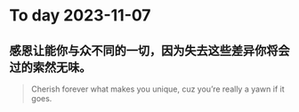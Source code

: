 
# To day 2023-11-07


## 感恩让能你与众不同的一切，因为失去这些差异你将会过的索然无味。
> Cherish forever what makes you unique, cuz you’re really a yawn if it goes.

    